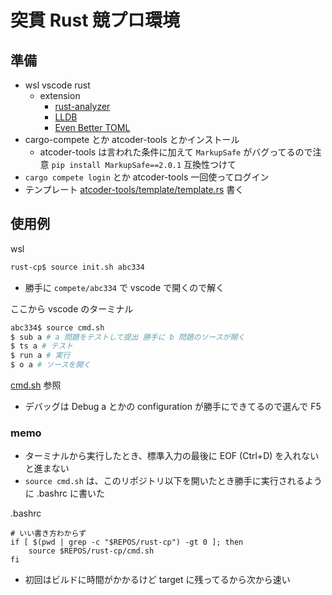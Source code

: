 # 突貫 Rust 競プロ環境

## 準備

- wsl vscode rust
  - extension
    - [rust-analyzer](https://marketplace.visualstudio.com/items?itemName=rust-lang.rust-analyzer)
    - [LLDB](https://marketplace.visualstudio.com/items?itemName=vadimcn.vscode-lldb)
    - [Even Better TOML](https://marketplace.visualstudio.com/items?itemName=tamasfe.even-better-toml)
- cargo-compete とか atcoder-tools とかインストール
  - atcoder-tools は言われた条件に加えて `MarkupSafe` がバグってるので注意 `pip install MarkupSafe==2.0.1` 互換性つけて
- `cargo compete login` とか atcoder-tools 一回使ってログイン
- テンプレート [atcoder-tools/template/template.rs](atcoder-tools/template/template.rs) 書く

## 使用例

wsl
```sh
rust-cp$ source init.sh abc334
```

- 勝手に `compete/abc334` で vscode で開くので解く

ここから vscode のターミナル
```sh
abc334$ source cmd.sh
$ sub a # a 問題をテストして提出 勝手に b 問題のソースが開く
$ ts a # テスト
$ run a # 実行
$ o a # ソースを開く
```

[cmd.sh](cmd.sh) 参照

- デバッグは Debug a とかの configuration が勝手にできてるので選んで F5

### memo

- ターミナルから実行したとき、標準入力の最後に EOF (Ctrl+D) を入れないと進まない
- `source cmd.sh` は、このリポジトリ以下を開いたとき勝手に実行されるように .bashrc に書いた

.bashrc
```
# いい書き方わからず
if [ $(pwd | grep -c "$REPOS/rust-cp") -gt 0 ]; then
    source $REPOS/rust-cp/cmd.sh
fi
```
- 初回はビルドに時間がかかるけど target に残ってるから次から速い
